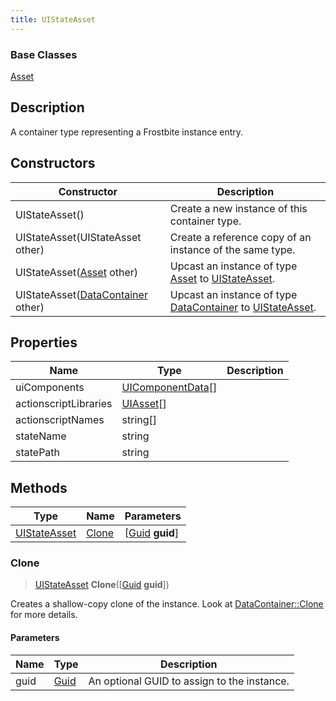 ```yaml
---
title: UIStateAsset
---
```

### Base Classes

[Asset](/vext/ref/fb/asset/)

## Description

A container type representing a Frostbite instance entry.

## Constructors

| Constructor                                                             | Description                                                                                                     |
| ----------------------------------------------------------------------- | --------------------------------------------------------------------------------------------------------------- |
| UIStateAsset()                                                          | Create a new instance of this container type.                                                                   |
| UIStateAsset(UIStateAsset other)                                        | Create a reference copy of an instance of the same type.                                                        |
| UIStateAsset([Asset](/vext/ref/fb/asset/) other)                                      | Upcast an instance of type [Asset](/vext/ref/fb/asset/) to [UIStateAsset](/vext/ref/fb/uistateasset/).                                      |
| UIStateAsset([DataContainer](/vext/ref/shared/class/datacontainer) other) | Upcast an instance of type [DataContainer](/vext/ref/shared/class/datacontainer) to [UIStateAsset](/vext/ref/fb/uistateasset/). |

## Properties

| Name                  | Type                                   | Description |
| --------------------- | -------------------------------------- | ----------- |
| uiComponents          | [UIComponentData](/vext/ref/fb/uicomponentdata/)\[\] |             |
| actionscriptLibraries | [UIAsset](/vext/ref/fb/uiasset/)\[\]                 |             |
| actionscriptNames     | string\[\]                             |             |
| stateName             | string                                 |             |
| statePath             | string                                 |             |

## Methods

| Type                         | Name            | Parameters                                     |
| ---------------------------- | --------------- | ---------------------------------------------- |
| [UIStateAsset](/vext/ref/fb/uistateasset/) | [Clone](#clone) | \[[Guid](/vext/ref/shared/class/guid) **guid**\] |

### Clone

> [UIStateAsset](/vext/ref/fb/uistateasset/) **Clone**(\[[Guid](/vext/ref/shared/class/guid) **guid**\])

Creates a shallow-copy clone of the instance. Look at [DataContainer::Clone](/vext/ref/shared/class/datacontainer#clone) for more details.

#### Parameters

| Name | Type         | Description                                 |
| ---- | ------------ | ------------------------------------------- |
| guid | [Guid](/vext/ref/shared/class/guid/) | An optional GUID to assign to the instance. |
